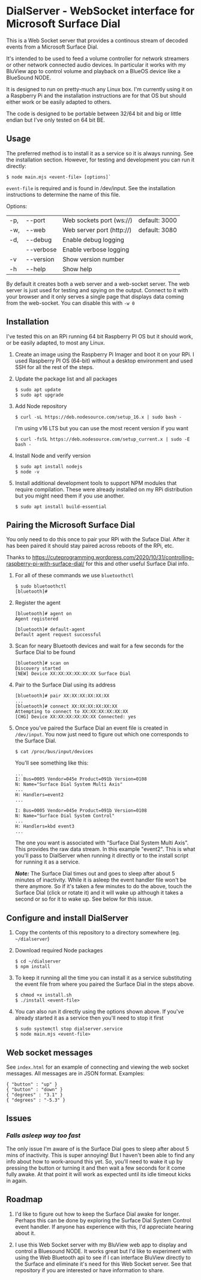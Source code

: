 # DialServer - WebSocket interface for Microsoft Surface Dial
This is a Web Socket server that provides a continous stream of decoded events from a Microsoft Surface Dial.

It's intended to be used to feed a volume controller for network streamers or other network connected audio devices.
In particular it works with my BluView app to control volume and playback on a BlueOS device like a BlueSound NODE.

It is designed to run on pretty-much any Linux box. I'm currently using it on a Raspberry Pi and the installation
instructions are for that OS but should either work or be easily adapted to others.

The code is designed to be portable between 32/64 bit and big or little endian but I've only tested on 64 bit BE.

## Usage
The preferred method is to install it as a service so it is always running. See the installation section. However, for testing and development you can run it directly:
```
$ node main.mjs <event-file> [options]`
```

`event-file` is required and is found in /dev/input. See the installation instructions to determine the name of this file.

Options:
<table>
<tr><td>-p,</td><td>--port</td><td>Web sockets port (ws://)</td><td>default: 3000</td>
<tr><td>-w,</td><td>--web</td><td>Web server port (http://)</td><td>default: 3080</td>
<tr><td>-d,</td><td>--debug</td><td>Enable debug logging</td><td></td>
<tr><td></td><td>--verbose</td><td>Enable verbose logging</td><td></td>
<tr><td>-v</td><td>--version</td><td>Show version number</td><td></td>
<tr><td>-h</td><td>--help</td><td>Show help</td><td></td>
</table>

By default it creates both a web server and a web-socket server. The web server is just used for testing and spying on the output. Connect to it with your browser and it only serves a single page that displays data coming from the web-socket. You can disable this with `-w 0`

## Installation
I've tested this on an RPi running 64 bit Raspberry PI OS but it should work, or be easily adapted, to most any Linux.

1. Create an image using the Raspberry Pi Imager and boot it on your RPi. I used Raspberry PI OS (64-bit) without a desktop environment and used SSH for all the rest of the steps.

2. Update the package list and all packages
    ```
    $ sudo apt update
    $ sudo apt upgrade
    ```
3. Add Node repository
    ```
    $ curl -sL https://deb.nodesource.com/setup_16.x | sudo bash -
    ```    
    I'm using v16 LTS but you can use the most recent version if you want
    ```
    $ curl -fsSL https://deb.nodesource.com/setup_current.x | sudo -E bash -
    ```

4. Install Node and verify version
    ```
    $ sudo apt install nodejs
    $ node -v
    ```

5. Install additional development tools to support NPM modules that require compilation. These were already installed on my RPi distribution but you might need them if you use another.
    ```
    $ sudo apt install build-essential
    ```

## Pairing the Microsoft Surface Dial
You only need to do this once to pair your RPi with the Suface Dial. After it has been paired it should stay paired across reboots of the RPi, etc.

Thanks to https://cuteprogramming.wordpress.com/2020/10/31/controlling-raspberry-pi-with-surface-dial/ for this and other useful Surface Dial info.

1. For all of these commands we use `bluetoothctl`
    ```
    $ sudo bluetoothctl
    [bluetooth]#
    ```

2. Register the agent

    ```
    [bluetooth]# agent on
    Agent registered

    [bluetooth]# default-agent
    Default agent request successful
    ```

3. Scan for neary Bluetooth devices and wait for a few seconds for the Surface Dial to be found
    ```
    [bluetooth]# scan on
    Discovery started
    [NEW] Device XX:XX:XX:XX:XX:XX Surface Dial
    ```
4. Pair to the Surface Dial using its address
    ```
    [bluetooth]# pair XX:XX:XX:XX:XX:XX
    ...
    [bluetooth]# connect XX:XX:XX:XX:XX:XX
    Attempting to connect to XX:XX:XX:XX:XX:XX
    [CHG] Device XX:XX:XX:XX:XX:XX Connected: yes
    ```

5. Once you've paired the Surface Dial an event file is created in `/dev/input`. You now just need to figure out which one corresponds to the Surface Dial.
    ````
    $ cat /proc/bus/input/devices
    ````
    You'll see something like this:
    ````
    ...
    I: Bus=0005 Vendor=045e Product=091b Version=0108
    N: Name="Surface Dial System Multi Axis"
    ...
    H: Handlers=event2 
    ...
      
    I: Bus=0005 Vendor=045e Product=091b Version=0108
    N: Name="Surface Dial System Control"
    ...
    H: Handlers=kbd event3  
    ...
    ````
    The one you want is associated with "Surface Dial System Multi Axis". This provides the raw data stream. In this example "event2". This is what you'll pass to DialServer when running it directly or to the install script for running it as a service.

    ***Note:*** The Surface Dial times out and goes to sleep after about 5 minutes of inactivity. While it is asleep the event handler file won't be there anymore. So if it's taken a few minutes to do the above, touch the Surface Dial (click or rotate it) and it will wake up although it takes a second or so for it to wake up. See below for this issue.

## Configure and install DialServer
1. Copy the contents of this repository to a directory somewhere (eg. `~/dialserver`)

2. Download required Node packages
    ````
    $ cd ~/dialserver
    $ npm install
    ````

3. To keep it running all the time you can install it as a service substituting the event file from where you paired the Surface Dial in the steps above.
    ````
    $ chmod +x install.sh
    $ ./install <event-file>
    ````

4. You can also run it directly using the options shown above. If you've already started it as a service then you'll need to stop it first
    ````
    $ sudo systemctl stop dialserver.service
    $ node main.mjs <event-file>
    ````
## Web socket messages
See `index.html` for an example of connecting and viewing the web socket messages. All messages are in JSON format. Examples:
````
{ "button" : "up" }
{ "button" : "down" }
{ "degrees" : "3.1" }
{ "degrees" : "-5.3" }
````

## Issues
### ***Falls asleep way too fast***
The only issue I'm aware of is the Surface Dial goes to sleep after about 5 mins of inactivity. This is super annoying! But I haven't been able to find any info about how to work-around this yet. So, you'll need to wake it up by pressing the button or turning it and then wait a few seconds for it come fully awake. At that point it will work as expected until its idle timeout kicks in again.

## Roadmap
1. I'd like to figure out how to keep the Surface Dial awake for longer. Perhaps this can be done by exploring the Surface Dial System Control event handler. If anyone has experience with this, I'd appreciate hearing about it.

2. I use this Web Socket server with my BluView web app to display and control a Bluesound NODE. It works great but I'd like to experiment with using the Web Bluetooth api to see if I can interface BluView directly to the Surface and eliminate it's need for this Web Socket server. See that repository if you are interested or have information to share.
